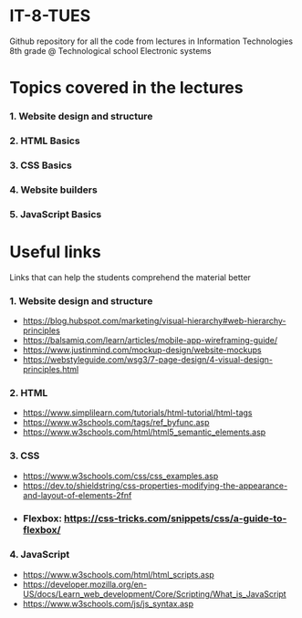 # IT-8-TUES
Github repository for all the code from lectures in Information Technologies 8th grade @ Technological school Electronic systems

# Topics covered in the lectures
### 1. Website design and structure
### 2. HTML Basics
### 3. CSS Basics
### 4. Website builders
### 5. JavaScript Basics

# Useful links
Links that can help the students comprehend the material better

### 1. Website design and structure
 - https://blog.hubspot.com/marketing/visual-hierarchy#web-hierarchy-principles
 - https://balsamiq.com/learn/articles/mobile-app-wireframing-guide/
 - https://www.justinmind.com/mockup-design/website-mockups
 - https://webstyleguide.com/wsg3/7-page-design/4-visual-design-principles.html
### 2. HTML
 - https://www.simplilearn.com/tutorials/html-tutorial/html-tags
 - https://www.w3schools.com/tags/ref_byfunc.asp
 - https://www.w3schools.com/html/html5_semantic_elements.asp
### 3. CSS
 - https://www.w3schools.com/css/css_examples.asp
 - https://dev.to/shieldstring/css-properties-modifying-the-appearance-and-layout-of-elements-2fnf
 - ### Flexbox: https://css-tricks.com/snippets/css/a-guide-to-flexbox/
### 4. JavaScript
 - https://www.w3schools.com/html/html_scripts.asp
 - https://developer.mozilla.org/en-US/docs/Learn_web_development/Core/Scripting/What_is_JavaScript
 - https://www.w3schools.com/js/js_syntax.asp


